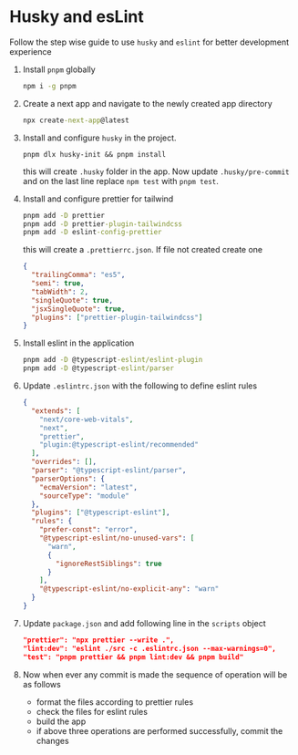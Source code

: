 # Husky and esLint

Follow the step wise guide to use `husky` and `eslint` for better development experience

1. Install `pnpm` globally

   ```cmd
   npm i -g pnpm
   ```

2. Create a next app and navigate to the newly created app directory

   ```cmd
   npx create-next-app@latest
   ```

3. Install and configure `husky` in the project.

   ```
   pnpm dlx husky-init && pnpm install
   ```

   this will create `.husky` folder in the app. Now update `.husky/pre-commit` and on the last line replace `npm test` with `pnpm test`.

4. Install and configure prettier for tailwind

   ```cmd
   pnpm add -D prettier
   pnpm add -D prettier-plugin-tailwindcss
   pnpm add -D eslint-config-prettier
   ```

   this will create a `.prettierrc.json`. If file not created create one

   ```json
   {
     "trailingComma": "es5",
     "semi": true,
     "tabWidth": 2,
     "singleQuote": true,
     "jsxSingleQuote": true,
     "plugins": ["prettier-plugin-tailwindcss"]
   }
   ```

5. Install eslint in the application

   ```cmd
   pnpm add -D @typescript-eslint/eslint-plugin
   pnpm add -D @typescript-eslint/parser
   ```

6. Update `.eslintrc.json` with the following to define eslint rules

   ```json
   {
     "extends": [
       "next/core-web-vitals",
       "next",
       "prettier",
       "plugin:@typescript-eslint/recommended"
     ],
     "overrides": [],
     "parser": "@typescript-eslint/parser",
     "parserOptions": {
       "ecmaVersion": "latest",
       "sourceType": "module"
     },
     "plugins": ["@typescript-eslint"],
     "rules": {
       "prefer-const": "error",
       "@typescript-eslint/no-unused-vars": [
         "warn",
         {
           "ignoreRestSiblings": true
         }
       ],
       "@typescript-eslint/no-explicit-any": "warn"
     }
   }
   ```

7. Update `package.json` and add following line in the `scripts` object

   ```json
   "prettier": "npx prettier --write .",
   "lint:dev": "eslint ./src -c .eslintrc.json --max-warnings=0",
   "test": "pnpm prettier && pnpm lint:dev && pnpm build"
   ```

8. Now when ever any commit is made the sequence of operation will be as follows
   - format the files according to prettier rules
   - check the files for eslint rules
   - build the app
   - if above three operations are performed successfully, commit the changes
